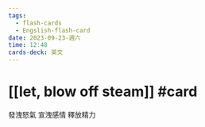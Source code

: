 ```yaml
---
tags:
  - flash-cards
  - Engslish-flash-card
date: 2023-09-23-週六
time: 12:48
cards-deck: 英文
---
```


# [[let, blow off steam]] #card 
發洩怒氣 宣洩感情 釋放精力 